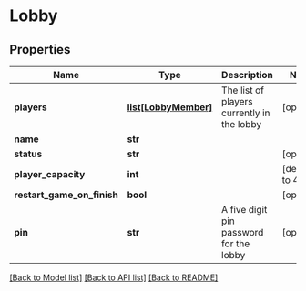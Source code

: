# Lobby

## Properties
Name | Type | Description | Notes
------------ | ------------- | ------------- | -------------
**players** | [**list[LobbyMember]**](LobbyMember.md) | The list of players currently in the lobby | [optional] 
**name** | **str** |  | 
**status** | **str** |  | [optional] 
**player_capacity** | **int** |  | [default to 4]
**restart_game_on_finish** | **bool** |  | [optional] 
**pin** | **str** | A five digit pin password for the lobby | [optional] 

[[Back to Model list]](../README.md#documentation-for-models) [[Back to API list]](../README.md#documentation-for-api-endpoints) [[Back to README]](../README.md)

